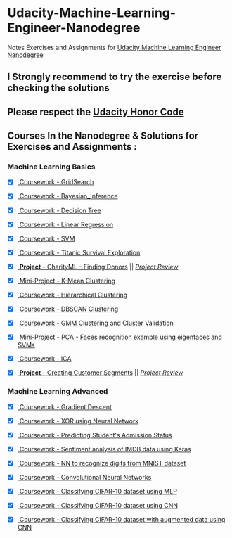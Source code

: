 # Udacity-Machine-Learning-Engineer-Nanodegree
Notes Exercises and Assignments for [Udacity Machine Learning Engineer Nanodegree](https://in.udacity.com/course/machine-learning-engineer-nanodegree--nd009)

## I Strongly recommend to try the exercise before checking the solutions

## Please respect the [Udacity Honor Code](https://udacity.zendesk.com/hc/en-us/articles/210667103-What-is-the-Udacity-Honor-Code-)

## Courses In the Nanodegree & Solutions for Exercises and Assignments : 

### Machine Learning Basics

- [x] [ Coursework - GridSearch](/Machine-Learning-Basics/coursework/Grid_Search_Lab.ipynb)
- [x] [ Coursework - Bayesian_Inference](/Machine-Learning-Basics/coursework/Bayesian_Inference.ipynb) 
- [x] [ Coursework - Decision Tree](/Machine-Learning-Basics/coursework/Decision_Tree.ipynb) 
- [x] [ Coursework - Linear Regression](/Machine-Learning-Basics/coursework/LR_bmi_life_data.ipynb)
- [x] [ Coursework - SVM](/Machine-Learning-Basics/coursework/SVM.ipynb) 
- [x] [ Coursework - Titanic Survival Exploration](/Machine-Learning-Basics/coursework/titanic_survival_exploration.ipynb)
- [x] [ **Project** -  CharityML - Finding Donors](/Machine-Learning-Basics/projects/finding_donors/) || [_Project Review_](https://review.udacity.com/#!/reviews/1262624/shared) 

- [x] [ Mini-Project - K-Mean Clustering](/Machine-Learning-Basics/coursework/k-means.ipynb)
- [x] [ Coursework - Hierarchical Clustering](/Machine-Learning-Basics/coursework/Hierarchical_Clustering.ipynb)
- [x] [ Coursework - DBSCAN Clustering](/Machine-Learning-Basics/coursework/DBSCAN.ipynb)
- [x] [ Coursework - GMM Clustering and Cluster Validation](/Machine-Learning-Basics/coursework/GMM.ipynb)
- [x] [ Mini-Project - PCA - Faces recognition example using eigenfaces and SVMs](/Machine-Learning-Basics/coursework/PCA.ipynb)
- [x] [ Coursework - ICA](/Machine-Learning-Basics/coursework/ICA.ipynb)

- [x] [ **Project** - Creating Customer Segments](/Machine-Learning-Basics/projects/customer_segments) || [_Project Review_](https://review.udacity.com/#!/reviews/1266926/shared) 


### Machine Learning Advanced

- [x] [ Coursework - Gradient Descent](/Machine-Learning-Advanced/coursework/GradientDescent.ipynb)
- [x] [ Coursework - XOR using Neural Network](/Machine-Learning-Advanced/coursework/XOR.ipynb)
- [x] [ Coursework - Predicting Student's Admission Status](/Machine-Learning-Advanced/coursework/StudentAdmissionsKeras.ipynb)
- [x] [ Coursework - Sentiment analysis of IMDB data using Keras](/Machine-Learning-Advanced/coursework/IMDB_In_Keras.ipynb)
- [x] [ Coursework - NN to recognize digits from MNIST dataset](/Machine-Learning-Advanced/coursework/mnist_mlp.ipynb)
- [x] [ Coursework - Convolutional Neural Networks ](/Machine-Learning-Advanced/coursework/conv_visualization.ipynb)
- [x] [ Coursework - Classifying CIFAR-10 dataset using MLP](/Machine-Learning-Advanced/coursework/cifar10_mlp.ipynb)
- [x] [ Coursework - Classifying CIFAR-10 dataset using CNN](/Machine-Learning-Advanced/coursework/cifar10_cnn.ipynb)
- [x] [ Coursework - Classifying CIFAR-10 dataset with augmented data using CNN](/Machine-Learning-Advanced/coursework/cifar10_augmentation.ipynb)

